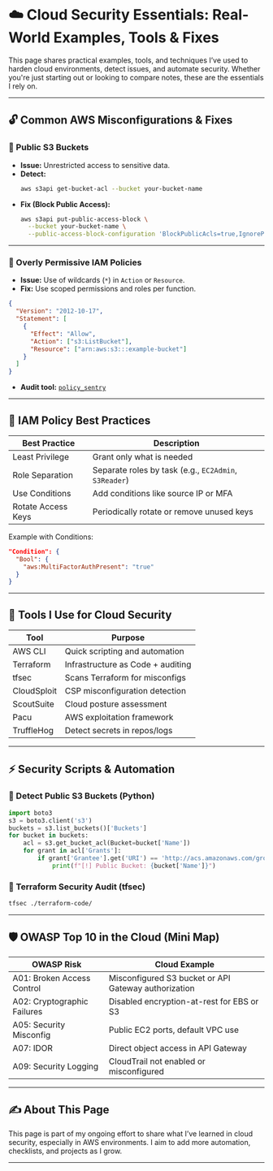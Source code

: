 # ☁️ Cloud Security Essentials: Real-World Examples, Tools & Fixes

This page shares practical examples, tools, and techniques I’ve used to harden cloud environments, detect issues, and automate security. Whether you're just starting out or looking to compare notes, these are the essentials I rely on.

---

## 🔓 Common AWS Misconfigurations & Fixes

### 🚫 Public S3 Buckets
- **Issue:** Unrestricted access to sensitive data.
- **Detect:**  
  ```bash
  aws s3api get-bucket-acl --bucket your-bucket-name
  ```
- **Fix (Block Public Access):**  
  ```bash
  aws s3api put-public-access-block \
    --bucket your-bucket-name \
    --public-access-block-configuration 'BlockPublicAcls=true,IgnorePublicAcls=true,BlockPublicPolicy=true,RestrictPublicBuckets=true'
  ```

---

### 🔑 Overly Permissive IAM Policies
- **Issue:** Use of wildcards (`*`) in `Action` or `Resource`.
- **Fix:** Use scoped permissions and roles per function.

```json
{
  "Version": "2012-10-17",
  "Statement": [
    {
      "Effect": "Allow",
      "Action": ["s3:ListBucket"],
      "Resource": ["arn:aws:s3:::example-bucket"]
    }
  ]
}
```

- **Audit tool:** [`policy_sentry`](https://github.com/salesforce/policy_sentry)

---

## 🔐 IAM Policy Best Practices

| Best Practice                | Description                                              |
|-----------------------------|----------------------------------------------------------|
| Least Privilege             | Grant only what is needed                                |
| Role Separation             | Separate roles by task (e.g., `EC2Admin`, `S3Reader`)    |
| Use Conditions              | Add conditions like source IP or MFA                     |
| Rotate Access Keys          | Periodically rotate or remove unused keys                |

Example with Conditions:
```json
"Condition": {
  "Bool": {
    "aws:MultiFactorAuthPresent": "true"
  }
}
```

---

## 🧰 Tools I Use for Cloud Security

| Tool        | Purpose                            |
|-------------|------------------------------------|
| AWS CLI     | Quick scripting and automation     |
| Terraform   | Infrastructure as Code + auditing  |
| tfsec       | Scans Terraform for misconfigs     |
| CloudSploit | CSP misconfiguration detection     |
| ScoutSuite  | Cloud posture assessment           |
| Pacu        | AWS exploitation framework         |
| TruffleHog  | Detect secrets in repos/logs       |

---

## ⚡ Security Scripts & Automation

### 🧪 Detect Public S3 Buckets (Python)
```python
import boto3
s3 = boto3.client('s3')
buckets = s3.list_buckets()['Buckets']
for bucket in buckets:
    acl = s3.get_bucket_acl(Bucket=bucket['Name'])
    for grant in acl['Grants']:
        if grant['Grantee'].get('URI') == 'http://acs.amazonaws.com/groups/global/AllUsers':
            print(f"[!] Public Bucket: {bucket['Name']}")
```

### 🧹 Terraform Security Audit (tfsec)
```bash
tfsec ./terraform-code/
```

---

## 🛡️ OWASP Top 10 in the Cloud (Mini Map)

| OWASP Risk                   | Cloud Example                                            |
|-----------------------------|----------------------------------------------------------|
| A01: Broken Access Control  | Misconfigured S3 bucket or API Gateway authorization     |
| A02: Cryptographic Failures | Disabled encryption-at-rest for EBS or S3                |
| A05: Security Misconfig     | Public EC2 ports, default VPC use                        |
| A07: IDOR                   | Direct object access in API Gateway                      |
| A09: Security Logging       | CloudTrail not enabled or misconfigured                  |

---

## ✍️ About This Page

This page is part of my ongoing effort to share what I’ve learned in cloud security, especially in AWS environments. I aim to add more automation, checklists, and projects as I grow.

---
